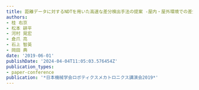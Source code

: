 ```yaml
---
title: 距離データに対するNDTを用いた高速な差分検出手法の提案 -屋内・屋外環境での差分検出精度の検証-
authors:
- 桂 右京
- 松本 耕平
- 河村 晃宏
- 倉爪 亮
- 石上 智英
- 岡田 典
date: '2019-06-01'
publishDate: '2024-04-04T11:05:03.576454Z'
publication_types:
- paper-conference
publication: '*日本機械学会ロボティクスメカトロニクス講演会2019*'
---
```

